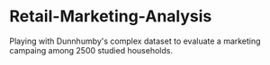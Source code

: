 # Retail-Marketing-Analysis
Playing with Dunnhumby's complex dataset to evaluate a marketing campaing among 2500 studied households.
